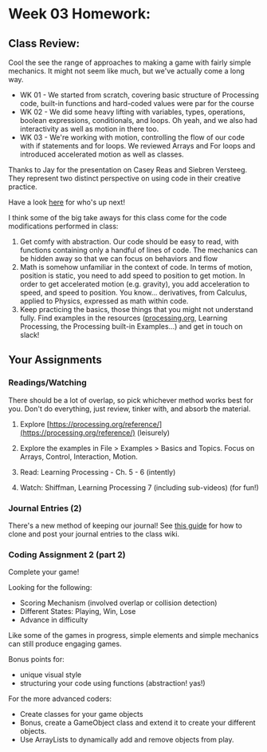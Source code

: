 # Week 03 Homework:

## Class Review:

Cool the see the range of approaches to making a game with fairly simple mechanics. It might not seem like much, but we've actually come a long way.

* WK 01 - We started from scratch, covering basic structure of Processing code, built-in functions and hard-coded values were par for the course
* WK 02 - We did some heavy lifting with variables, types, operations, boolean expressions, conditionals, and loops. Oh yeah, and we also had interactivity as well as motion in there too.
* WK 03 - We're working with motion, controlling the flow of our code with if statements and for loops. We reviewed Arrays and For loops and introduced accelerated motion as well as classes.

Thanks to Jay for the presentation on Casey Reas and Siebren Versteeg. They represent two distinct perspective on using code in their creative practice.

Have a look [here](https://github.com/pds-nyu-idm-cc/DM-GY-6063-Creative-Coding-Spring-2019-Stearns/blob/master/research_presentation.md) for who's up next!

I think some of the big take aways for this class come for the code modifications performed in class:

1. Get comfy with abstraction. Our code should be easy to read, with functions containing only a handful of lines of code. The mechanics can be hidden away so that we can focus on behaviors and flow
2. Math is somehow unfamiliar in the context of code. In terms of motion, position is static, you need to add speed to position to get motion. In order to get accelerated motion (e.g. gravity), you add acceleration to speed, and speed to position. You know... derivatives, from Calculus, applied to Physics, expressed as math within code.
3. Keep practicing the basics, those things that you might not understand fully. Find examples in the resources ([processing.org](processing.org/reference), Learning Processing, the Processing built-in Examples...) and get in touch on slack!

## Your Assignments

### Readings/Watching

There should be a lot of overlap, so pick whichever method works best for you. Don't do everything, just review, tinker with, and absorb the material.

1. Explore [https://processing.org/reference/](https://processing.org/reference/) (leisurely)

2. Explore the examples in File > Examples > Basics and Topics. Focus on Arrays, Control, Interaction, Motion.

3. Read: Learning Processing - Ch. 5 - 6 (intently)
4. Watch: Shiffman, Learning Processing 7 (including sub-videos) (for fun!)

### Journal Entries (2)

There's a new method of keeping our journal! See [this guide](https://github.com/pds-nyu-idm-cc/DM-GY-6063-Creative-Coding-Spring-2019-Stearns/blob/master/wiki_help/wiki_help.md) for how to clone and post your journal entries to the class wiki.


### Coding Assignment 2 (part 2)

Complete your game!

Looking for the following:

* Scoring Mechanism (involved overlap or collision detection)
* Different States: Playing, Win, Lose
* Advance in difficulty

Like some of the games in progress, simple elements and simple mechanics can still produce engaging games.

Bonus points for:

* unique visual style
* structuring your code using functions (abstraction! yas!)

For the more advanced coders:

* Create classes for your game objects
* Bonus, create a GameObject class and extend it to create your different objects.
* Use ArrayLists to dynamically add and remove objects from play.

	